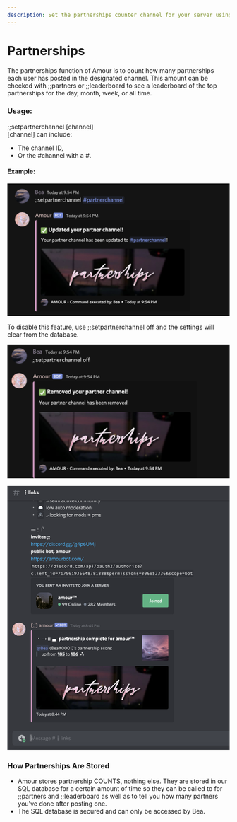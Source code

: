 ```yaml
---
description: Set the partnerships counter channel for your server using Amour.
---
```


# Partnerships

The partnerships function of Amour is to count how many partnerships each user has posted in the designated channel. This amount can be checked with ;;partners or ;;leaderboard to see a leaderboard of the top partnerships for the day, month, week, or all time.

### Usage:

;;setpartnerchannel \[channel\]  
\[channel\] can include:

* The channel ID,
* Or the \#channel with a \#.

#### Example:

![](../.gitbook/assets/setpartnerchannel.png)

To disable this feature, use ;;setpartnerchannel off and the settings will clear from the database.

![](../.gitbook/assets/setpartnerchanneloff.png)

![What the completed partner embed looks like.](../.gitbook/assets/screen-shot-2020-10-17-at-8.56.52-pm.png)



### How Partnerships Are Stored

*  Amour stores partnership COUNTS, nothing else. They are stored in our SQL database for a certain amount of time so they can be called to for ;;partners and ;;leaderboard as well as to tell you how many partners you've done after posting one.
* The SQL database is secured and can only be accessed by Bea.

